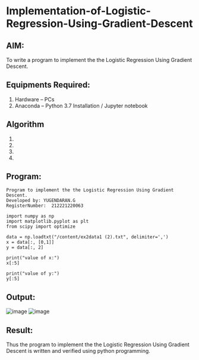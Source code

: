 # Implementation-of-Logistic-Regression-Using-Gradient-Descent

## AIM:
To write a program to implement the the Logistic Regression Using Gradient Descent.

## Equipments Required:
1. Hardware – PCs
2. Anaconda – Python 3.7 Installation / Jupyter notebook

## Algorithm
1. 
2. 
3. 
4. 

## Program:
```
Program to implement the the Logistic Regression Using Gradient Descent.
Developed by: YUGENDARAN.G
RegisterNumber:  212221220063

import numpy as np
import matplotlib.pyplot as plt
from scipy import optimize

data = np.loadtxt("/content/ex2data1 (2).txt", delimiter=',')
x = data[:, [0,1]]
y = data[:, 2]

print("value of x:")
x[:5]

print("value of y:")
y[:5]

```

## Output:
![image](https://user-images.githubusercontent.com/128135616/233029392-a8d136f0-4cfc-4f87-bb21-8ce4db5c853e.png)
![image](https://user-images.githubusercontent.com/128135616/233029725-0203b6e1-16a5-4812-b6ab-85a7411676f8.png)





## Result:
Thus the program to implement the the Logistic Regression Using Gradient Descent is written and verified using python programming.

